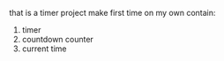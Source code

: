 that is a timer project make first time on my own
contain:
1. timer
2. countdown counter
3. current time
